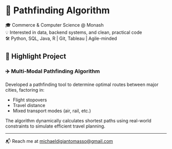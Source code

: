 # 👋 Pathfinding Algorithm

🎓 Commerce & Computer Science @ Monash  
💡 Interested in data, backend systems, and clean, practical code  
🛠 Python, SQL, Java, R | Git, Tableau | Agile-minded

## 🔧 Highlight Project

### ✈️ Multi-Modal Pathfinding Algorithm
Developed a pathfinding tool to determine optimal routes between major cities, factoring in:
- Flight stopovers
- Travel distance
- Mixed transport modes (air, rail, etc.)

The algorithm dynamically calculates shortest paths using real-world constraints to simulate efficient travel planning.

---

📬 Reach me at michaeldigiantomasso@gmail.com
